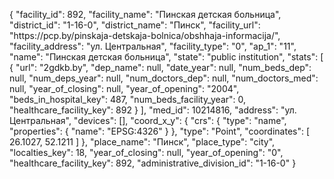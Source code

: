 {
    "facility_id": 892,
    "facility_name": "Пинская детская больница",
    "district_id": "1-16-0",
    "district_name": "Пинск",
    "facility_url": "https:\/\/pcp.by\/pinskaja-detskaja-bolnica\/obshhaja-informacija\/",
    "facility_address": "ул. Центральная",
    "facility_type": "0",
    "ap_1": "11",
    "name": "Пинская детская больница",
    "state": "public institution",
    "stats": [
        {
            "url": "2gdkb.by",
            "dep_name": null,
            "date_year": null,
            "num_beds_dep": null,
            "num_deps_year": null,
            "num_doctors_dep": null,
            "num_doctors_med": null,
            "year_of_closing": null,
            "year_of_opening": "2004",
            "beds_in_hospital_key": 487,
            "num_beds_facility_year": 0,
            "healthcare_facility_key": 892
        }
    ],
    "med_id": 10214816,
    "address": "ул. Центральная",
    "devices": [],
    "coord_x_y": {
        "crs": {
            "type": "name",
            "properties": {
                "name": "EPSG:4326"
            }
        },
        "type": "Point",
        "coordinates": [
            26.1027,
            52.1211
        ]
    },
    "place_name": "Пинск",
    "place_type": "city",
    "localties_key": 18,
    "year_of_closing": null,
    "year_of_opening": "0",
    "healthcare_facility_key": 892,
    "administrative_division_id": "1-16-0"
}
